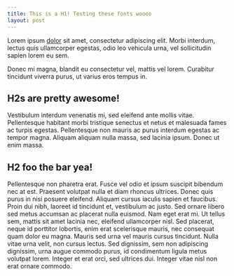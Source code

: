```yaml
---
title: This is a H1! Testing these fonts woooo
layout: post
---
```


Lorem ipsum [dolor](#) sit amet, consectetur adipiscing elit. Morbi interdum, lectus quis ullamcorper egestas, odio leo vehicula urna, vel sollicitudin sapien lorem eu sem. 

Donec mi magna, blandit eu consectetur vel, mattis vel lorem. Curabitur tincidunt viverra purus, ut varius eros tempus in. 

## H2s are pretty awesome!

Vestibulum interdum venenatis mi, sed eleifend ante mollis vitae. Pellentesque habitant morbi tristique senectus et netus et malesuada fames ac turpis egestas. Pellentesque non mauris ac purus interdum egestas ac tempor magna. Aliquam aliquam nulla massa, sed lacinia ipsum. Donec ut enim massa.

## H2 foo the bar yea! 

Pellentesque non pharetra erat. Fusce vel odio et ipsum suscipit bibendum nec at est. Praesent volutpat nulla et diam rhoncus ultrices. Donec quis purus in nisi posuere eleifend. Aliquam cursus iaculis sapien et faucibus. Proin dui nibh, laoreet id tincidunt et, vestibulum ac justo. Sed ornare libero sed metus accumsan ac placerat nulla euismod. Nam eget erat mi. Ut tellus sem, mattis sit amet lacinia nec, eleifend ullamcorper nisl. Sed placerat, neque id porttitor lobortis, enim erat scelerisque mauris, nec consequat quam dolor eu magna. Mauris sed urna vel mauris cursus tincidunt. Nulla vitae urna velit, non cursus lectus. Sed dignissim, sem non adipiscing dignissim, urna augue commodo purus, id condimentum ligula metus volutpat lorem. Integer et erat orci, sed ultrices dui. Integer vitae nisl non erat ornare commodo.